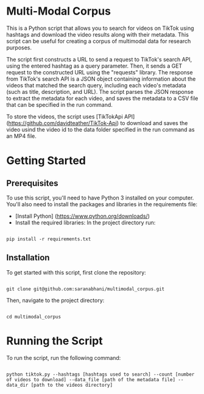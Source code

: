 # Multi-Modal Corpus

This is a Python script that allows you to search for videos on TikTok using hashtags and download the video results along with their metadata. This script can be useful for creating a corpus of multimodal data for research purposes.

The script first constructs a URL to send a request to TikTok's search API, using the entered hashtag as a query parameter. Then, it sends a GET request to the constructed URL using the "requests" library.
The response from TikTok's search API is a JSON object containing information about the videos that matched the search query, including each video's metadata (such as title, description, and URL).
The script parses the JSON response to extract the metadata for each video, and saves the metadata to a CSV file that can be specified in the run command.

To store the videos, the script uses [TikTokApi API] (https://github.com/davidteather/TikTok-Api) to download and saves the video usind the video id to the data folder specified in the run command as an MP4 file.

# Getting Started
## Prerequisites
To use this script, you'll need to have Python 3 installed on your computer. You'll also need to install the packages and libraries in the requirements file:
- [Install Python] (https://www.python.org/downloads/) 
- Install the required libraries: In the project directory run:

<code>
pip install -r requirements.txt
</code>

## Installation
To get started with this script, first clone the repository:

<code>
git clone git@github.com:saranabhani/multimodal_corpus.git
</code>

Then, navigate to the project directory:

<code>
cd multimodal_corpus
</code>

# Running the Script
To run the script, run the following command:

<code>
python tiktok.py --hashtags [hashtags used to search] --count [number of videos to download] --data_file [path of the metadata file] --data_dir [path to the videos directory] 
</code>
